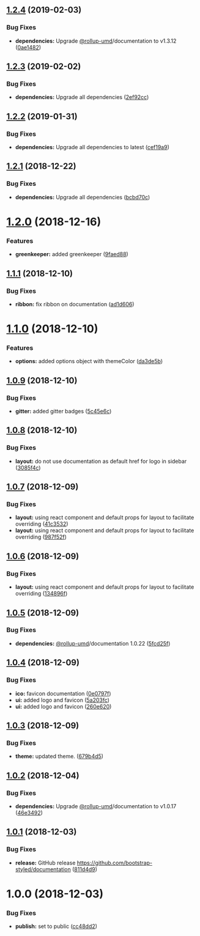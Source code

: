 ## [1.2.4](https://github.com/bootstrap-styled/documentation/compare/v1.2.3...v1.2.4) (2019-02-03)


### Bug Fixes

* **dependencies:** Upgrade [@rollup-umd](https://github.com/rollup-umd)/documentation to v1.3.12 ([0ae1482](https://github.com/bootstrap-styled/documentation/commit/0ae1482))

## [1.2.3](https://github.com/bootstrap-styled/documentation/compare/v1.2.2...v1.2.3) (2019-02-02)


### Bug Fixes

* **dependencies:** Upgrade all dependencies ([2ef92cc](https://github.com/bootstrap-styled/documentation/commit/2ef92cc))

## [1.2.2](https://github.com/bootstrap-styled/documentation/compare/v1.2.1...v1.2.2) (2019-01-31)


### Bug Fixes

* **dependencies:** Upgrade all dependencies to latest ([cef19a9](https://github.com/bootstrap-styled/documentation/commit/cef19a9))

## [1.2.1](https://github.com/bootstrap-styled/documentation/compare/v1.2.0...v1.2.1) (2018-12-22)


### Bug Fixes

* **dependencies:** Upgrade all dependencies ([bcbd70c](https://github.com/bootstrap-styled/documentation/commit/bcbd70c))

# [1.2.0](https://github.com/bootstrap-styled/documentation/compare/v1.1.1...v1.2.0) (2018-12-16)


### Features

* **greenkeeper:** added greenkeeper ([9faed88](https://github.com/bootstrap-styled/documentation/commit/9faed88))

## [1.1.1](https://github.com/bootstrap-styled/documentation/compare/v1.1.0...v1.1.1) (2018-12-10)


### Bug Fixes

* **ribbon:** fix ribbon on documentation ([ad1d606](https://github.com/bootstrap-styled/documentation/commit/ad1d606))

# [1.1.0](https://github.com/bootstrap-styled/documentation/compare/v1.0.9...v1.1.0) (2018-12-10)


### Features

* **options:** added options object with themeColor ([da3de5b](https://github.com/bootstrap-styled/documentation/commit/da3de5b))

## [1.0.9](https://github.com/bootstrap-styled/documentation/compare/v1.0.8...v1.0.9) (2018-12-10)


### Bug Fixes

* **gitter:** added gitter badges ([5c45e6c](https://github.com/bootstrap-styled/documentation/commit/5c45e6c))

## [1.0.8](https://github.com/bootstrap-styled/documentation/compare/v1.0.7...v1.0.8) (2018-12-10)


### Bug Fixes

* **layout:** do not use documentation as default href for logo in sidebar ([3085f4c](https://github.com/bootstrap-styled/documentation/commit/3085f4c))

## [1.0.7](https://github.com/bootstrap-styled/documentation/compare/v1.0.6...v1.0.7) (2018-12-09)


### Bug Fixes

* **layout:** using react component and default props for layout to facilitate overriding ([41c3532](https://github.com/bootstrap-styled/documentation/commit/41c3532))
* **layout:** using react component and default props for layout to facilitate overriding ([987f52f](https://github.com/bootstrap-styled/documentation/commit/987f52f))

## [1.0.6](https://github.com/bootstrap-styled/documentation/compare/v1.0.5...v1.0.6) (2018-12-09)


### Bug Fixes

* **layout:** using react component and default props for layout to facilitate overriding ([134896f](https://github.com/bootstrap-styled/documentation/commit/134896f))

## [1.0.5](https://github.com/bootstrap-styled/documentation/compare/v1.0.4...v1.0.5) (2018-12-09)


### Bug Fixes

* **dependencies:** [@rollup-umd](https://github.com/rollup-umd)/documentation 1.0.22 ([5fcd25f](https://github.com/bootstrap-styled/documentation/commit/5fcd25f))

## [1.0.4](https://github.com/bootstrap-styled/documentation/compare/v1.0.3...v1.0.4) (2018-12-09)


### Bug Fixes

* **ico:** favicon documentation ([0e0797f](https://github.com/bootstrap-styled/documentation/commit/0e0797f))
* **ui:** added logo and favicon ([5a203fc](https://github.com/bootstrap-styled/documentation/commit/5a203fc))
* **ui:** added logo and favicon ([260e620](https://github.com/bootstrap-styled/documentation/commit/260e620))

## [1.0.3](https://github.com/bootstrap-styled/documentation/compare/v1.0.2...v1.0.3) (2018-12-09)


### Bug Fixes

* **theme:** updated theme. ([679b4d5](https://github.com/bootstrap-styled/documentation/commit/679b4d5))

## [1.0.2](https://github.com/bootstrap-styled/documentation/compare/v1.0.1...v1.0.2) (2018-12-04)


### Bug Fixes

* **dependencies:** Upgrade [@rollup-umd](https://github.com/rollup-umd)/documentation to v1.0.17 ([46e3492](https://github.com/bootstrap-styled/documentation/commit/46e3492))

## [1.0.1](https://github.com/bootstrap-styled/documentation/compare/v1.0.0...v1.0.1) (2018-12-03)


### Bug Fixes

* **release:** GitHub release https://github.com/bootstrap-styled/documentation ([811d4d9](https://github.com/bootstrap-styled/documentation/commit/811d4d9))

# 1.0.0 (2018-12-03)


### Bug Fixes

* **publish:** set to public ([cc48dd2](https://module.kopaxgroup.com/bootstrap-styled/documentation/commit/cc48dd2))

